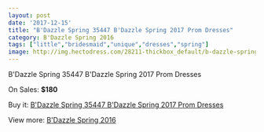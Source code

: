 ```yaml
---
layout: post
date: '2017-12-15'
title: "B'Dazzle Spring 35447 B'Dazzle Spring 2017 Prom Dresses"
category: B'Dazzle Spring 2016
tags: ["little","bridesmaid","unique","dresses","spring"]
image: http://img.hectodress.com/28211-thickbox_default/b-dazzle-spring-35447-b-dazzle-spring-2012-prom-dresses.jpg
---
```

B'Dazzle Spring 35447 B'Dazzle Spring 2017 Prom Dresses

On Sales: **$180**
<a href="https://www.hectodress.com/b-dazzle-spring-2013/13163-b-dazzle-spring-35447-b-dazzle-spring-2012-prom-dresses.html"><amp-img layout="responsive" width="600" height="600" src="//img.hectodress.com/28211-thickbox_default/b-dazzle-spring-35447-b-dazzle-spring-2012-prom-dresses.jpg" alt="B'Dazzle Spring 35447 B'Dazzle Spring 2017 Prom Dresses 0" /></a>
<a href="https://www.hectodress.com/b-dazzle-spring-2013/13163-b-dazzle-spring-35447-b-dazzle-spring-2012-prom-dresses.html"><amp-img layout="responsive" width="600" height="600" src="//img.hectodress.com/28212-thickbox_default/b-dazzle-spring-35447-b-dazzle-spring-2012-prom-dresses.jpg" alt="B'Dazzle Spring 35447 B'Dazzle Spring 2017 Prom Dresses 1" /></a>

Buy it: [B'Dazzle Spring 35447 B'Dazzle Spring 2017 Prom Dresses](https://www.hectodress.com/b-dazzle-spring-2013/13163-b-dazzle-spring-35447-b-dazzle-spring-2012-prom-dresses.html "B'Dazzle Spring 35447 B'Dazzle Spring 2017 Prom Dresses")

View more: [B'Dazzle Spring 2016](https://www.hectodress.com/205-b-dazzle-spring-2013 "B'Dazzle Spring 2016")
